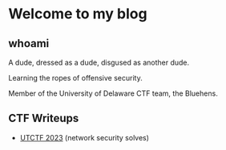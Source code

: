 # Welcome to my blog

## whoami
A dude, dressed as a dude, disgused as another dude. 

Learning the ropes of offensive security. 

Member of the University of Delaware CTF team, the Bluehens.

## CTF Writeups 
* [UTCTF 2023](https://caadams4.github.io/cyberblog/utctf) (network security solves)


